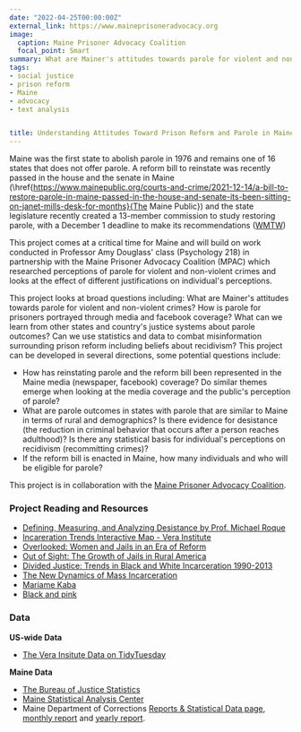 ```yaml
---
date: "2022-04-25T00:00:00Z"
external_link: https://www.maineprisoneradvocacy.org
image:
  caption: Maine Prisoner Advocacy Coalition
  focal_point: Smart
summary: What are Mainer's attitudes towards parole for violent and non-violent crimes? How is parole for prisoners portrayed through media and facebook coverage? What can we learn from other states and country's justice systems? 
tags:
- social justice
- prison reform
- Maine
- advocacy
- text analysis


title: Understanding Attitudes Toward Prison Reform and Parole in Maine
---
```

Maine was the first state to abolish parole in 1976 and remains one of 16 states that does not offer parole. A reform bill to reinstate was recently passed in the house and the senate in Maine (\href{https://www.mainepublic.org/courts-and-crime/2021-12-14/a-bill-to-restore-parole-in-maine-passed-in-the-house-and-senate-its-been-sitting-on-janet-mills-desk-for-months}{The Maine Public}) and the state legislature recently created a 13-member commission to study restoring parole, with a December 1 deadline to make its recommendations ([WMTW](https://www.wmtw.com/article/parole-in-maine/39765482#))

This project comes at a critical time for Maine and will build on work conducted in Professor Amy Douglass' class (Psychology 218) in partnership with the Maine Prisoner Advocacy Coalition (MPAC) which researched perceptions of parole for violent and non-violent crimes and looks at the effect of different justifications on individual's perceptions.

This project looks at broad questions including: What are Mainer's attitudes towards parole for violent and non-violent crimes? How is parole for prisoners portrayed through media and facebook coverage? What can we learn from other states and country's justice systems about parole outcomes? Can we use statistics and data to combat misinformation surrounding prison reform including beliefs about recidivism? This project can be developed in several directions, some potential questions include:

- How has reinstating parole and the reform bill been represented in the Maine media (newspaper, facebook) coverage? Do similar themes emerge when looking at the media coverage and the public's perception of parole?
- What are parole outcomes in states with parole that are similar to Maine in terms of rural and demographics? Is there evidence for desistance (the reduction in criminal behavior that occurs after a person reaches adulthood)? Is there any statistical basis for individual's perceptions on recidivism (recommitting crimes)?
- If the reform bill is enacted in Maine, how many individuals and who will be eligible for parole?


This project is in collaboration with the [Maine Prisoner Advocacy Coalition](https://www.maineprisoneradvocacy.org).


### Project Reading and Resources
* [Defining, Measuring, and Analyzing Desistance by Prof. Michael Roque](https://nij.ojp.gov/topics/articles/what-does-it-mean-defining-measuring-and-analyzing-desistance-crime-criminal#about-author--0)
* [Incareration Trends Interactive Map - Vera Institute](https://trends.vera.org/)
* [Overlooked: Women and Jails in an Era of Reform](https://www.vera.org/publications/overlooked-women-and-jails-report)
* [Out of Sight: The Growth of Jails in Rural America](https://www.vera.org/publications/out-of-sight-growth-of-jails-rural-america)
* [Divided Justice: Trends in Black and White Incarceration 1990-2013](https://www.vera.org/publications/divided-justice-black-white-jail-incarceration)
* [The New Dynamics of Mass Incarceration](https://www.vera.org/publications/the-new-dynamics-of-mass-incarceration)
* [Mariame Kaba](http://mariamekaba.com)
* [Black and pink](https://www.blackandpink.org)

### Data

**US-wide Data**
* [The Vera Insitute Data on TidyTuesday](https://github.com/rfordatascience/tidytuesday/tree/master/data/2019/2019-01-22)

**Maine Data**
* [The Bureau of Justice Statistics](https://csat.bjs.ojp.gov/advanced-query)
* [Maine Statistical Analysis Center](https://justiceresearch.usm.maine.edu/research-library/)
* Maine Department of Corrections [Reports & Statistical Data page](https://www.maine.gov/corrections/about/best-practices/reports-statistical-data), [monthly report](https://www.maine.gov/corrections/sites/maine.gov.corrections/files/inline-files/March%202022%20Monthly%20Adult%20Data%20Report_1.pdf) and [yearly report](https://www.maine.gov/corrections/sites/maine.gov.corrections/files/inline-files/2021%20Year%20End%20Adult%20Data%20Report.pdf).


